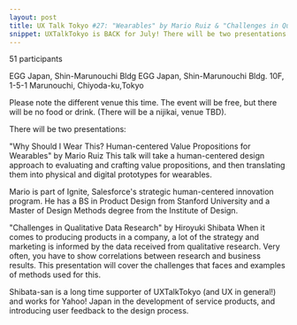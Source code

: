 ```yaml
---
layout: post
title: UX Talk Tokyo #27: "Wearables" by Mario Ruiz & "Challenges in Qualitative Data Research" by Hiroyuki Shibata
snippet: UXTalkTokyo is BACK for July! There will be two presentations: 1) Atomic Design by Tom Coombs Tom ...
---
```

51 participants

EGG Japan, Shin-Marunouchi Bldg EGG Japan, Shin-Marunouchi Bldg. 10F, 1-5-1 Marunouchi, Chiyoda-ku,Tokyo

Please note the different venue this time. The event will be free, but there will be no food or drink. (There will be a nijikai, venue TBD).

There will be two presentations:

"Why Should I Wear This? Human-centered Value Propositions for Wearables" by Mario Ruiz
This talk will take a human-centered design approach to evaluating and crafting value propositions, and then translating them into physical and digital prototypes for wearables.

Mario is part of Ignite, Salesforce's strategic human-centered innovation program. He has a BS in Product Design from Stanford University and a Master of Design Methods degree from the Institute of Design.

"Challenges in Qualitative Data Research" by Hiroyuki Shibata
When it comes to producing products in a company, a lot of the strategy and marketing is informed by the data received from qualitative research. Very often, you have to show correlations between research and business results. This presentation will cover the challenges that faces and examples of methods used for this.

Shibata-san is a long time supporter of UXTalkTokyo (and UX in general!) and works for Yahoo! Japan in the development of service products, and introducing user feedback to the design process.

